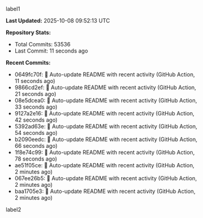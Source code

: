 
label1 
<!-- ACTIVITY_START -->
**Last Updated:** 2025-10-08 09:52:13 UTC

**Repository Stats:**
- Total Commits: 53536
- Last Commit: 11 seconds ago

**Recent Commits:**
- 0649fc70f: 🤖 Auto-update README with recent activity (GitHub Action, 11 seconds ago)
- 9866cd2ef: 🤖 Auto-update README with recent activity (GitHub Action, 21 seconds ago)
- 08e5dcea0: 🤖 Auto-update README with recent activity (GitHub Action, 33 seconds ago)
- 9127a2e16: 🤖 Auto-update README with recent activity (GitHub Action, 42 seconds ago)
- 5392ad63e: 🤖 Auto-update README with recent activity (GitHub Action, 54 seconds ago)
- b2090eedc: 🤖 Auto-update README with recent activity (GitHub Action, 66 seconds ago)
- 1f8e74c99: 🤖 Auto-update README with recent activity (GitHub Action, 78 seconds ago)
- ae51f05ce: 🤖 Auto-update README with recent activity (GitHub Action, 2 minutes ago)
- 067ee26b5: 🤖 Auto-update README with recent activity (GitHub Action, 2 minutes ago)
- baa1705e3: 🤖 Auto-update README with recent activity (GitHub Action, 2 minutes ago)
<!-- ACTIVITY_END -->

label2
